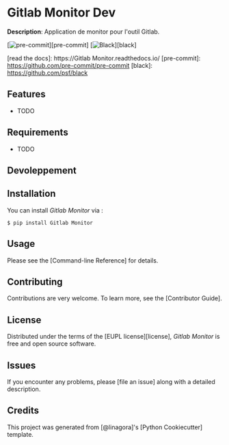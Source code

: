 # Gitlab Monitor Dev

**Description**:  Application de monitor pour l'outil Gitlab.

[![pre-commit](https://img.shields.io/badge/pre--commit-enabled-brightgreen?logo=pre-commit&logoColor=white)][pre-commit]
[![Black](https://img.shields.io/badge/code%20style-black-000000.svg)][black]

[read the docs]: https://Gitlab Monitor.readthedocs.io/
[pre-commit]: https://github.com/pre-commit/pre-commit
[black]: https://github.com/psf/black

## Features

- TODO

## Requirements

- TODO

## Devoleppement




## Installation

You can install _Gitlab Monitor_ via :

```console
$ pip install Gitlab Monitor
```

## Usage

Please see the [Command-line Reference] for details.

## Contributing

Contributions are very welcome.
To learn more, see the [Contributor Guide].

## License

Distributed under the terms of the [EUPL license][license],
_Gitlab Monitor_ is free and open source software.

## Issues

If you encounter any problems,
please [file an issue] along with a detailed description.

## Credits

This project was generated from [@linagora]'s [Python Cookiecutter] template.